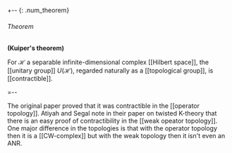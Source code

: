 
+-- {: .num_theorem}
###### Theorem
**(Kuiper's theorem)**

For $\mathcal{H}$ a separable infinite-dimensional complex [[Hilbert space]], the [[unitary group]] $U(\mathcal{H})$, regarded naturally as a [[topological group]], is [[contractible]].

=--

The original paper proved that it was contractible in the 
[[operator topology]].  Atiyah and Segal note in their paper on twisted K-theory that there is an easy proof of contractibility in the 
[[weak opeator topology]].  One major difference in the topologies is that with the operator topology then it is a [[CW-complex]] but with the weak topology then it isn't even an ANR.